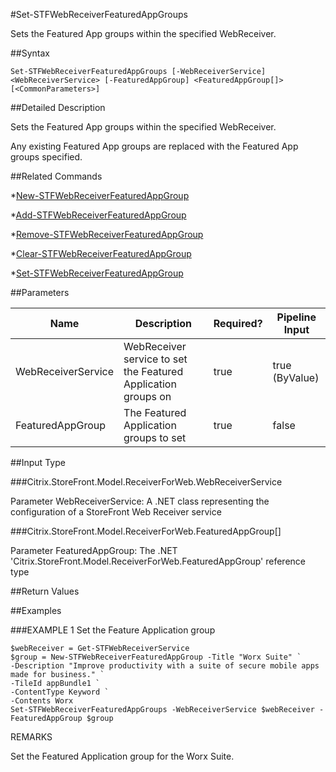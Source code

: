 #Set-STFWebReceiverFeaturedAppGroups
Sets the Featured App groups within the specified WebReceiver.
##Syntax
```Set-STFWebReceiverFeaturedAppGroups [-WebReceiverService] <WebReceiverService> [-FeaturedAppGroup] <FeaturedAppGroup[]> [<CommonParameters>]
```
##Detailed Description
Sets the Featured App groups within the specified WebReceiver.
Any existing Featured App groups are replaced with the Featured App groups specified.
##Related Commands
*[New-STFWebReceiverFeaturedAppGroup](New-STFWebReceiverFeaturedAppGroup)
*[Add-STFWebReceiverFeaturedAppGroup](Add-STFWebReceiverFeaturedAppGroup)
*[Remove-STFWebReceiverFeaturedAppGroup](Remove-STFWebReceiverFeaturedAppGroup)
*[Clear-STFWebReceiverFeaturedAppGroup](Clear-STFWebReceiverFeaturedAppGroup)
*[Set-STFWebReceiverFeaturedAppGroup](Set-STFWebReceiverFeaturedAppGroup)
##Parameters
|Name|Description|Required?|Pipeline Input||--|--|--|--||WebReceiverService|WebReceiver service to set the Featured Application groups on|true|true (ByValue)||FeaturedAppGroup|The Featured Application groups to set|true|false|##Input Type
###Citrix.StoreFront.Model.ReceiverForWeb.WebReceiverService
Parameter WebReceiverService: A .NET class representing the configuration of a StoreFront Web Receiver service
###Citrix.StoreFront.Model.ReceiverForWeb.FeaturedAppGroup[]
Parameter FeaturedAppGroup: The .NET 'Citrix.StoreFront.Model.ReceiverForWeb.FeaturedAppGroup' reference type
##Return Values
##Examples
###EXAMPLE 1 Set the Feature Application group
```$webReceiver = Get-STFWebReceiverService
$group = New-STFWebReceiverFeaturedAppGroup -Title "Worx Suite" `
-Description "Improve productivity with a suite of secure mobile apps made for business." `
-TileId appBundle1 `
-ContentType Keyword `
-Contents Worx
Set-STFWebReceiverFeaturedAppGroups -WebReceiverService $webReceiver -FeaturedAppGroup $group
```
REMARKS
Set the Featured Application group for the Worx Suite.
